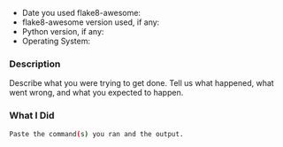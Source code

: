* Date you used flake8-awesome:
* flake8-awesome version used, if any:
* Python version, if any:
* Operating System:

### Description

Describe what you were trying to get done. Tell us what happened, what went wrong, and what you expected to happen.

### What I Did

```bash
Paste the command(s) you ran and the output.
```
